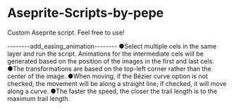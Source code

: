 # Aseprite-Scripts-by-pepe
Custom Aseprite script. Feel free to use!

--------add_easing_animation--------
●Select multiple cels in the same layer and run the script. Animations for the intermediate cels will be generated based on the position of the images in the first and last cels.
●The transformations are based on the top-left corner rather than the center of the image.
●When moving, if the Bézier curve option is not checked, the movement will be along a straight line; if checked, it will move along a curve.
●The faster the speed, the closer the trail length is to the maximum trail length.
